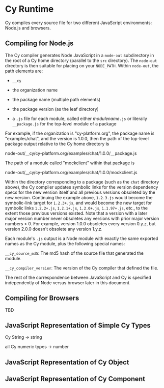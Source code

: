 Cy Runtime
==========

Cy compiles every source file for two different JavaScript environments: Node.js and browsers.


Compiling for Node.js
---------------------

The Cy compiler generates Node JavaScript in a `node-out` subdirectory in the root of a Cy home
directory (parallel to the `src` directory). The `node-out` directory is then suitable for placing
on your `NODE_PATH`.  Within `node-out`, the path elements are:

* `__cy`

* the organization name

* the package name (multiple path elements)

* the package version (as the leaf directory)

* a `.js` file for each module, called either _modulename_`.js` or literally `__package.js` for the
  top-level module of a package

For example, if the organization is "cy-platform.org", the package name is "examples/chat", and the
version is 1.0.0, then the path of the top-level package output relative to the Cy home directory is

  node-out/__cy/cy-platform.org/examples/chat/1.0.0/__package.js

The path of a module called "mockclient" within that package is

  node-out/__cy/cy-platform.org/examples/chat/1.0.0/mockclient.js

Within the directory corresponding to a package (such as the `chat` directory above), the Cy
compiler updates symbolic links for the version dependency specs for the new version itself and all
previous versions obsoleted by the new version. Continuing the example above, `1.2.3.js` would
become the symbolic-link target for `1.2.3+.js`, and would become the new target for symbolic links
`1.2.2+.js`, `1.2.1+.js`, `1.2.0+.js`, `1.1.97+.js`, etc., to the extent those previous versions
existed.  Note that a version with a later major version number never obsoletes any versions with
prior major version numbers > 0.  For example, version 1.0.0 obsoletes every version 0.y.z, but
version 2.0.0 doesn't obsolete any version 1.y.z.

Each module's `.js` output is a Node module with exactly the same exported names as
the Cy module, plus the following special names:

`__cy_source_md5`: The md5 hash of the source file that generated the module.

`__cy_compiler_version`: The version of the Cy compiler that defined the file.

The rest of the correspondence between JavaScript and Cy is specified independently of Node versus
browser later in this document.


Compiling for Browsers
----------------------

TBD


JavaScript Representation of Simple Cy Types
--------------------------------------------

Cy String -> string

all Cy numeric types -> number


JavaScript Representation of Cy Object
--------------------------------------


JavaScript Representation of Cy Component
-----------------------------------------
